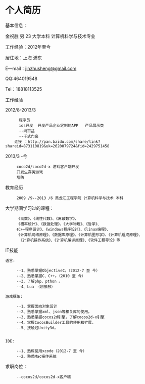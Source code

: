 个人简历
===========
基本信息：

 金祝胜  男  23  大学本科  计算机科学与技术专业 
 
 工作经验：2012年至今
 
 居住地：上海 浦东
 
 E—mail：jinzhusheng@gmail.com
 
 QQ:464019548
 
 Tel：18818113525
 
 工作经验
 
 2012/8-2013/3
 
          程序员
          ios开发  开发产品企业定制的APP   产品展示类
          --尚百益
          --千式门窗
        连接 ：http://pan.baidu.com/share/link?shareid=873110819&uk=2620079724&fid=2429751458
  
  
2013/3 -今

         coco2d/coco2d-x 游戏客户端开发
         开发生存类游戏
         塔防
         
教育经历

         2009 /9--2013 /6 黑龙江工程学院 计算机科学与技术 本科

大学期间学习过的课程：

         《高数》、《线性代数》、《离散数学》、
         《概率统计》、《数据处理》、《大学物理》、《哲学》、
         《C++程序设计》、《windows程序设计》、《linux编程》、
         《计算机网络原理》、《数据库原理》、《计算机图形学》、《计算机组成原理》、
          《计算机操作系统》、《计算机编译原理》、《软件工程导论》等

IT技能

    语言:

         --1、熟悉掌握ObjectiveC。（2012-7 至 今）
         --2、熟悉掌握C、C++。（2010 至 今） 
         --3、了解php、pthon 。 
         --4、Lua （刚接触） 

    游戏框架: 

         --1、掌握面向对象设计 
         --2、熟悉掌握xml、json等相关库的使用。 
         --3、熟悉掌握cocos2d引擎，了解cocos2d-x引擎 
         --4、掌握CocosBuilder工具的使用和扩展。 
         --5、接触过Unity3d。 


    IDE: 

         --1、熟练使用xcode（2012-7 至 今） 
         --2、熟悉Mac操作系统
 

求职岗位：
          
         --cocos2d/cocos2d-x客户端
